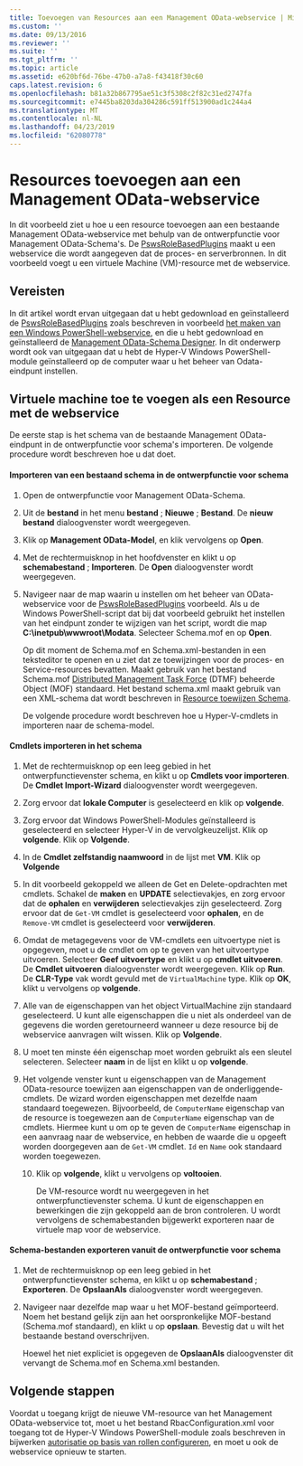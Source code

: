 ```yaml
---
title: Toevoegen van Resources aan een Management OData-webservice | Microsoft Docs
ms.custom: ''
ms.date: 09/13/2016
ms.reviewer: ''
ms.suite: ''
ms.tgt_pltfrm: ''
ms.topic: article
ms.assetid: e620bf6d-76be-47b0-a7a8-f43418f30c60
caps.latest.revision: 6
ms.openlocfilehash: b81a32b867795ae51c3f5308c2f82c31ed2747fa
ms.sourcegitcommit: e7445ba8203da304286c591ff513900ad1c244a4
ms.translationtype: MT
ms.contentlocale: nl-NL
ms.lasthandoff: 04/23/2019
ms.locfileid: "62080778"
---
```

# <a name="adding-resources-to-a-management-odata-web-service"></a>Resources toevoegen aan een Management OData-webservice

In dit voorbeeld ziet u hoe u een resource toevoegen aan een bestaande Management OData-webservice met behulp van de ontwerpfunctie voor Management OData-Schema's. De [PswsRoleBasedPlugins](https://code.msdn.microsoft.com:443/windowsdesktop/PswsRoleBasedPlugins-9c79b75a) maakt u een webservice die wordt aangegeven dat de proces- en serverbronnen. In dit voorbeeld voegt u een virtuele Machine (VM)-resource met de webservice.

## <a name="prerequisites"></a>Vereisten

In dit artikel wordt ervan uitgegaan dat u hebt gedownload en geïnstalleerd de [PswsRoleBasedPlugins](https://code.msdn.microsoft.com:443/windowsdesktop/PswsRoleBasedPlugins-9c79b75a) zoals beschreven in voorbeeld [het maken van een Windows PowerShell-webservice](./creating-a-management-odata-web-service.md), en die u hebt gedownload en geïnstalleerd de [Management OData-Schema Designer](https://marketplace.visualstudio.com/items?itemName=jlisc0.ManagementODataSchemaDesigner). In dit onderwerp wordt ook van uitgegaan dat u hebt de Hyper-V Windows PowerShell-module geïnstalleerd op de computer waar u het beheer van Odata-eindpunt instellen.

## <a name="adding-vm-as-a-resource-to-the-web-service"></a>Virtuele machine toe te voegen als een Resource met de webservice

De eerste stap is het schema van de bestaande Management OData-eindpunt in de ontwerpfunctie voor schema's importeren. De volgende procedure wordt beschreven hoe u dat doet.

#### <a name="importing-an-existing-schema-into-the-schema-designer"></a>Importeren van een bestaand schema in de ontwerpfunctie voor schema

1. Open de ontwerpfunctie voor Management OData-Schema.

2. Uit de **bestand** in het menu **bestand** ; **Nieuwe** ; **Bestand**. De **nieuw bestand** dialoogvenster wordt weergegeven.

3. Klik op **Management OData-Model**, en klik vervolgens op **Open**.

4. Met de rechtermuisknop in het hoofdvenster en klikt u op **schemabestand** ; **Importeren**. De **Open** dialoogvenster wordt weergegeven.

5. Navigeer naar de map waarin u instellen om het beheer van OData-webservice voor de [PswsRoleBasedPlugins](https://code.msdn.microsoft.com:443/windowsdesktop/PswsRoleBasedPlugins-9c79b75a) voorbeeld. Als u de Windows PowerShell-script dat bij dat voorbeeld gebruikt het instellen van het eindpunt zonder te wijzigen van het script, wordt die map **C:\inetpub\wwwroot\Modata**. Selecteer Schema.mof en op **Open**.

   Op dit moment de Schema.mof en Schema.xml-bestanden in een teksteditor te openen en u ziet dat ze toewijzingen voor de proces- en Service-resources bevatten. Maakt gebruik van het bestand Schema.mof [Distributed Management Task Force](https://www.dmtf.org/) (DTMF) beheerde Object (MOF) standaard. Het bestand schema.xml maakt gebruik van een XML-schema dat wordt beschreven in [Resource toewijzen Schema](./resource-mapping-schema.md).

   De volgende procedure wordt beschreven hoe u Hyper-V-cmdlets in importeren naar de schema-model.

#### <a name="importing-cmdlets-into-the-schema"></a>Cmdlets importeren in het schema

1. Met de rechtermuisknop op een leeg gebied in het ontwerpfunctievenster schema, en klikt u op **Cmdlets voor importeren**. De **Cmdlet Import-Wizard** dialoogvenster wordt weergegeven.

2. Zorg ervoor dat **lokale Computer** is geselecteerd en klik op **volgende**.

3. Zorg ervoor dat Windows PowerShell-Modules geïnstalleerd is geselecteerd en selecteer Hyper-V in de vervolgkeuzelijst. Klik op **volgende**. Klik op **Volgende**.

4. In de **Cmdlet zelfstandig naamwoord** in de lijst met **VM**. Klik op **Volgende**

5. In dit voorbeeld gekoppeld we alleen de Get en Delete-opdrachten met cmdlets. Schakel de **maken** en **UPDATE** selectievakjes, en zorg ervoor dat de **ophalen** en **verwijderen** selectievakjes zijn geselecteerd. Zorg ervoor dat de `Get-VM` cmdlet is geselecteerd voor **ophalen**, en de `Remove-VM` cmdlet is geselecteerd voor **verwijderen**.

6. Omdat de metagegevens voor de VM-cmdlets een uitvoertype niet is opgegeven, moet u de cmdlet om op te geven van het uitvoertype uitvoeren. Selecteer **Geef uitvoertype** en klikt u op **cmdlet uitvoeren**. De **Cmdlet uitvoeren** dialoogvenster wordt weergegeven. Klik op **Run**. De **CLR-Type** vak wordt gevuld met de `VirtualMachine` type. Klik op **OK**, klikt u vervolgens op **volgende**.

7. Alle van de eigenschappen van het object VirtualMachine zijn standaard geselecteerd. U kunt alle eigenschappen die u niet als onderdeel van de gegevens die worden geretourneerd wanneer u deze resource bij de webservice aanvragen wilt wissen. Klik op **Volgende**.

8. U moet ten minste één eigenschap moet worden gebruikt als een sleutel selecteren. Selecteer **naam** in de lijst en klikt u op **volgende**.

9. Het volgende venster kunt u eigenschappen van de Management OData-resource toewijzen aan eigenschappen van de onderliggende-cmdlets. De wizard worden eigenschappen met dezelfde naam standaard toegewezen. Bijvoorbeeld, de `ComputerName` eigenschap van de resource is toegewezen aan de `ComputerName` eigenschap van de cmdlets.  Hiermee kunt u om op te geven de `ComputerName` eigenschap in een aanvraag naar de webservice, en hebben de waarde die u opgeeft worden doorgegeven aan de `Get-VM` cmdlet. `Id` en `Name` ook standaard worden toegewezen.

   10. Klik op **volgende**, klikt u vervolgens op **voltooien**.

       De VM-resource wordt nu weergegeven in het ontwerpfunctievenster schema. U kunt de eigenschappen en bewerkingen die zijn gekoppeld aan de bron controleren. U wordt vervolgens de schemabestanden bijgewerkt exporteren naar de virtuele map voor de webservice.

#### <a name="exporting-schema-files-from-the-schema-designer"></a>Schema-bestanden exporteren vanuit de ontwerpfunctie voor schema

1. Met de rechtermuisknop op een leeg gebied in het ontwerpfunctievenster schema, en klikt u op **schemabestand** ; **Exporteren**. De **OpslaanAls** dialoogvenster wordt weergegeven.

2. Navigeer naar dezelfde map waar u het MOF-bestand geïmporteerd. Noem het bestand gelijk zijn aan het oorspronkelijke MOF-bestand (Schema.mof standaard), en klikt u op **opslaan**. Bevestig dat u wilt het bestaande bestand overschrijven.

   Hoewel het niet expliciet is opgegeven de **OpslaanAls** dialoogvenster dit vervangt de Schema.mof en Schema.xml bestanden.

## <a name="next-steps"></a>Volgende stappen

Voordat u toegang krijgt de nieuwe VM-resource van het Management OData-webservice tot, moet u het bestand RbacConfiguration.xml voor toegang tot de Hyper-V Windows PowerShell-module zoals beschreven in bijwerken [autorisatie op basis van rollen configureren](./configuring-role-based-authorization.md), en moet u ook de webservice opnieuw te starten.